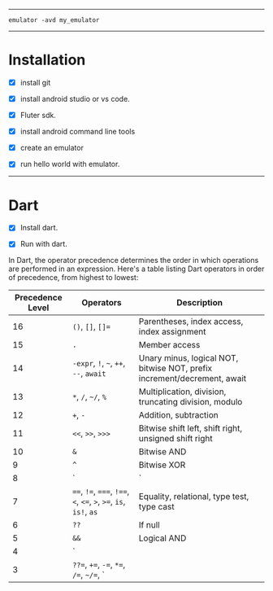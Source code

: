 
---
```
emulator -avd my_emulator
```
---
# Installation

- [x]  install git
- [x] install android studio or vs code.
- [x] Fluter sdk.
- [x] install android command line tools
- [x] create an emulator
- [x] run hello world with emulator.


---

# Dart 

- [x] Install dart.
- [x] Run with dart.


In Dart, the operator precedence determines the order in which operations are performed in an expression. Here's a table listing Dart operators in order of precedence, from highest to lowest:

| Precedence Level | Operators | Description |
|------------------|-----------|-------------|
| 16               | `()`, `[]`, `[]=` | Parentheses, index access, index assignment |
| 15               | `.`       | Member access |
| 14               | `-expr`, `!`, `~`, `++`, `--`, `await` | Unary minus, logical NOT, bitwise NOT, prefix increment/decrement, await |
| 13               | `*`, `/`, `~/`, `%` | Multiplication, division, truncating division, modulo |
| 12               | `+`, `-`  | Addition, subtraction |
| 11               | `<<`, `>>`, `>>>` | Bitwise shift left, shift right, unsigned shift right |
| 10               | `&`       | Bitwise AND |
| 9                | `^`       | Bitwise XOR |
| 8                | `|`       | Bitwise OR |
| 7                | `==`, `!=`, `===`, `!==`, `<`, `<=`, `>`, `>=`, `is`, `is!`, `as` | Equality, relational, type test, type cast |
| 6                | `??`      | If null |
| 5                | `&&`      | Logical AND |
| 4                | `||`      | Logical OR |
| 3                | `??=`, `+=`, `-=`, `*=`, `/=`, `~/=`, `